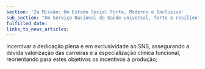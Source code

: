 ```yaml
---
section: '2a Missão: Um Estado Social Forte, Moderno e Inclusivo'
sub_section: "Um Serviço Nacional de Saúde universal, forte e resiliente"
fulfilled_date:
links_to_news_articles:
---
```


Incentivar a dedicação plena e em exclusividade ao SNS, assegurando a devida valorização das carreiras e a especialização clínica funcional, reorientando para estes objetivos os incentivos à produção;